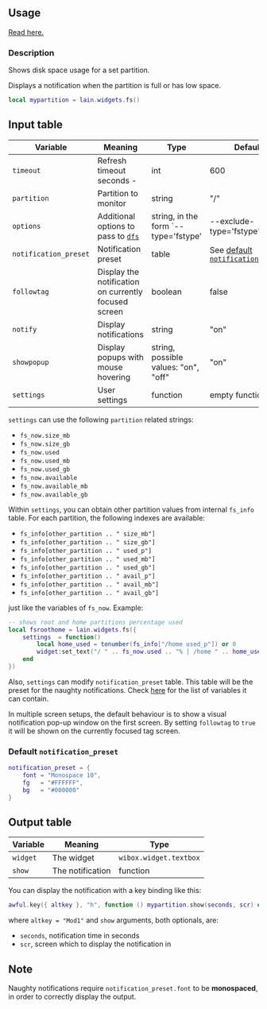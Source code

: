 ## Usage

[Read here.](https://github.com/copycat-killer/lain/wiki/Widgets#usage)

### Description

Shows disk space usage for a set partition.

Displays a notification when the partition is full or has low space.

```lua
local mypartition = lain.widgets.fs()
```

## Input table

Variable | Meaning | Type | Default
--- | --- | --- | ---
`timeout` | Refresh timeout seconds -| int | 600
`partition` | Partition to monitor | string | "/"
`options` | Additional options to pass to [`dfs`](https://github.com/copycat-killer/lain/blob/master/scripts/dfs) | string, in the form `--type='fstype' | --exclude-type='fstype'` | nil
`notification_preset` | Notification preset | table | See [default `notification_preset`](https://github.com/copycat-killer/lain/wiki/fs#default-notification_preset)
`followtag` | Display the notification on currently focused screen | boolean | false
`notify` | Display notifications | string | "on"
`showpopup` | Display popups with mouse hovering | string, possible values: "on", "off" | "on"
`settings` | User settings | function | empty function

`settings` can use the following `partition` related strings:

* `fs_now.size_mb`
* `fs_now.size_gb`
* `fs_now.used`
* `fs_now.used_mb`
* `fs_now.used_gb`
* `fs_now.available`
* `fs_now.available_mb`
* `fs_now.available_gb`

Within `settings`, you can obtain other partition values from internal `fs_info` table. For each partition, the following indexes are available:

*  `fs_info[other_partition .. " size_mb"]`
*  `fs_info[other_partition .. " size_gb"]`
*  `fs_info[other_partition .. " used_p"]`
*  `fs_info[other_partition .. " used_mb"]`
*  `fs_info[other_partition .. " used_gb"]`
*  `fs_info[other_partition .. " avail_p"]`
*  `fs_info[other_partition .. " avail_mb"]`
*  `fs_info[other_partition .. " avail_gb"]`

just like the variables of `fs_now`. Example:

```lua
-- shows root and home partitions percentage used
local fsroothome = lain.widgets.fs({
    settings  = function()
        local home_used = tonumber(fs_info["/home used_p"]) or 0
        widget:set_text("/ " .. fs_now.used .. "% | /home " .. home_used .. "% ")
    end
})
```

Also, `settings` can modify `notification_preset` table. This table will be the preset for the naughty notifications. Check [here](https://awesomewm.org/doc/api/libraries/naughty.html#notify) for the list of variables it can contain.

In multiple screen setups, the default behaviour is to show a visual notification pop-up window on the first screen. By setting `followtag` to `true` it will be shown on the currently focused tag screen.

### Default `notification_preset`

```lua
notification_preset = {
    font = "Monospace 10",
    fg   = "#FFFFFF",
    bg   = "#000000"
}
```

## Output table

Variable | Meaning | Type
--- | --- | ---
`widget` | The widget | `wibox.widget.textbox`
`show` | The notification | function

You can display the notification with a key binding like this:

```lua
awful.key({ altkey }, "h", function () mypartition.show(seconds, scr) end),
```

where ``altkey = "Mod1"`` and ``show`` arguments, both optionals, are:

* `seconds`, notification time in seconds
* `scr`, screen which to display the notification in

## Note

Naughty notifications require `notification_preset.font` to be **monospaced**, in order to correctly display the output.
